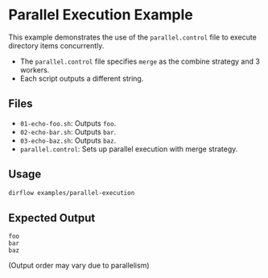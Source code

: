 # Parallel Execution Example

This example demonstrates the use of the `parallel.control` file to execute directory items concurrently.

- The `parallel.control` file specifies `merge` as the combine strategy and 3 workers.
- Each script outputs a different string.

## Files
- `01-echo-foo.sh`: Outputs `foo`.
- `02-echo-bar.sh`: Outputs `bar`.
- `03-echo-baz.sh`: Outputs `baz`.
- `parallel.control`: Sets up parallel execution with merge strategy.

## Usage
```bash
dirflow examples/parallel-execution
```

## Expected Output
```
foo
bar
baz
```
(Output order may vary due to parallelism)

